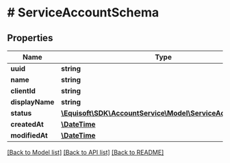# # ServiceAccountSchema

## Properties

Name | Type | Description | Notes
------------ | ------------- | ------------- | -------------
**uuid** | **string** |  | [optional]
**name** | **string** |  | [optional]
**clientId** | **string** |  | [optional]
**displayName** | **string** |  | [optional]
**status** | [**\Equisoft\SDK\AccountService\Model\ServiceAccountStatus**](ServiceAccountStatus.md) |  | [optional]
**createdAt** | [**\DateTime**](\DateTime.md) |  | [optional]
**modifiedAt** | [**\DateTime**](\DateTime.md) |  | [optional]

[[Back to Model list]](../../README.md#models) [[Back to API list]](../../README.md#endpoints) [[Back to README]](../../README.md)
